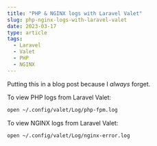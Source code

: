 ```yaml
---
title: "PHP & NGINX logs with Laravel Valet"
slug: php-nginx-logs-with-laravel-valet
date: 2023-03-17
type: article
tags:
  - Laravel
  - Valet
  - PHP
  - NGINX
---
```


Putting this in a blog post because I _always_ forget.

To view PHP logs from Laravel Valet:

```sh {.short}
open ~/.config/valet/Log/php-fpm.log
```

To view NGINX logs from Laravel Valet:

```sh {.short}
open ~/.config/valet/Log/nginx-error.log
```
